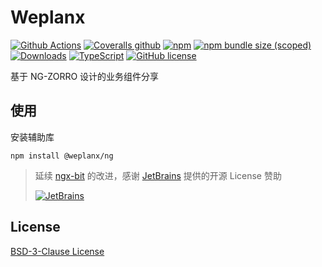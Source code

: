 # Weplanx

[![Github Actions](https://img.shields.io/github/workflow/status/weplanx/console/testing?style=flat-square)](https://github.com/weplanx/console/testing)
[![Coveralls github](https://img.shields.io/coveralls/github/weplanx/console.svg?style=flat-square)](https://coveralls.io/github/weplanx/console)
[![npm](https://img.shields.io/npm/v/@weplanx/ng.svg?style=flat-square)](https://www.npmjs.com/package/@weplanx/ng)
[![npm bundle size (scoped)](https://img.shields.io/bundlephobia/min/@weplanx/ng?style=flat-square)](https://www.npmjs.com/package/@weplanx/ng)
[![Downloads](https://img.shields.io/npm/dm/@weplanx/ng.svg?style=flat-square)](https://www.npmjs.com/package/@weplanx/ng)
[![TypeScript](https://img.shields.io/badge/%3C%2F%3E-TypeScript-blue.svg?style=flat-square)](https://www.typescriptlang.org/)
[![GitHub license](https://img.shields.io/github/license/weplanx/console?style=flat-square)](https://raw.githubusercontent.com/weplanx/console/main/LICENSE)

基于 NG-ZORRO 设计的业务组件分享

## 使用

安装辅助库

```shell
npm install @weplanx/ng
```

> 延续 [ngx-bit](https://github.com/kainonly/ngx-bit) 的改进，感谢 [JetBrains](https://www.jetbrains.com/?from=ngx-bit) 提供的开源 License 赞助
>
> [![JetBrains](https://cdn.kainonly.com/assets/jetbrains.svg)](https://www.jetbrains.com/?from=ngx-bit)


## License

[BSD-3-Clause License](https://github.com/weplanx/console/blob/main/LICENSE)
